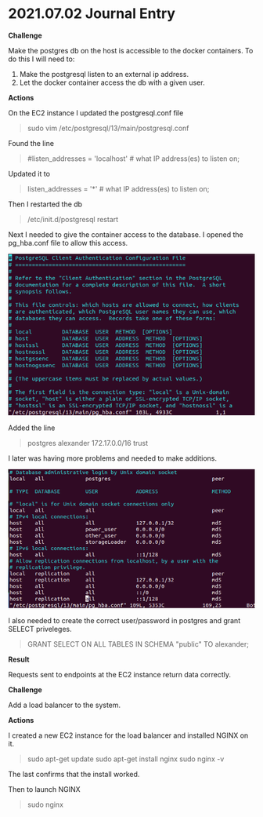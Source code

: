# 2021.07.02 Journal Entry

**Challenge**

Make the postgres db on the host is accessible to the docker containers. To do this I will need to:

1. Make the postgresql listen to an external ip address.
2. Let the docker container access the db with a given user.


**Actions**

On the EC2 instance I updated the postgresql.conf file

> sudo vim /etc/postgresql/13/main/postgresql.conf

Found the line

> #listen_addresses = 'localhost' # what IP address(es) to listen on;

Updated it to

> listen_addresses = '*' # what IP address(es) to listen on;

Then I restarted the db

> /etc/init.d/postgresql restart

Next I needed to give the container access to the database. I opened the pg_hba.conf file to allow this access.

![postgres config](../screenshots/pgconfig1.png)

Added the line

> postgres alexander 172.17.0.0/16 trust

I later was having more problems and needed to make additions.

![postgres config](../screenshots/pgconfig2.png)

I also needed to create the correct user/password in postgres and grant SELECT priveleges.

> GRANT SELECT ON ALL TABLES IN SCHEMA "public" TO alexander;

**Result**

Requests sent to endpoints at the EC2 instance return data correctly.



**Challenge**

Add a load balancer to the system.

**Actions**

I created a new EC2 instance for the load balancer and installed NGINX on it.

> sudo apt-get update
> sudo apt-get install nginx
> sudo nginx -v

The last confirms that the install worked.

Then to launch NGINX

> sudo nginx

